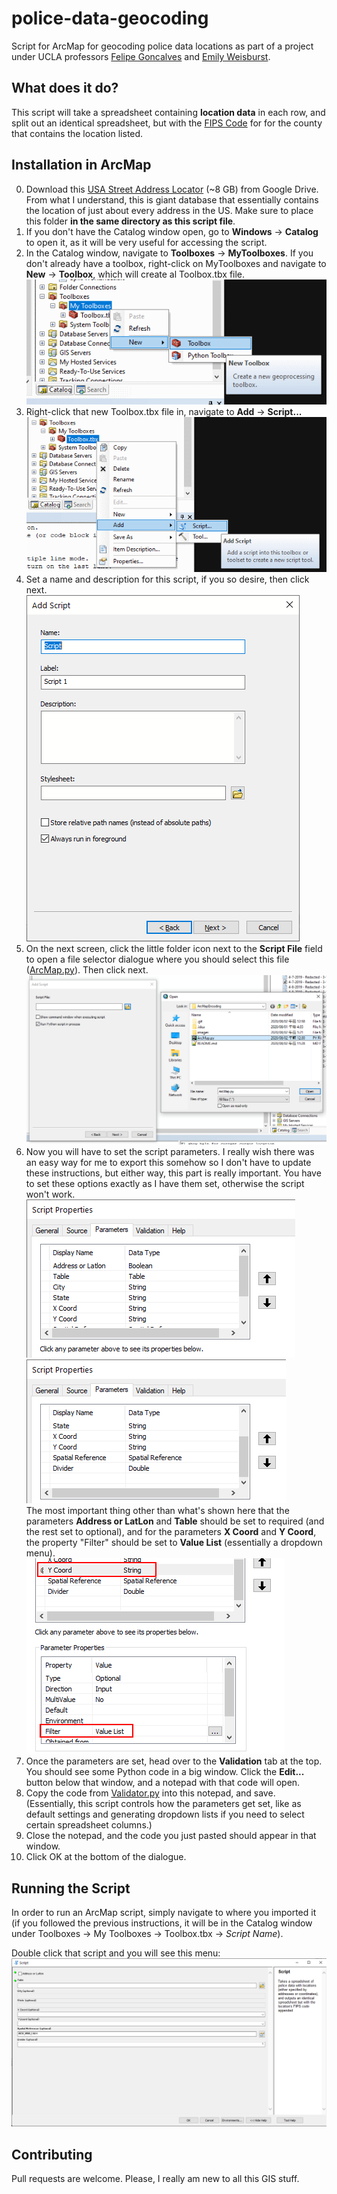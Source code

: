 # police-data-geocoding
Script for ArcMap for geocoding police data locations as part of a project under UCLA professors [Felipe Goncalves](https://economics.ucla.edu/person/felipe-goncalves/) and [Emily Weisburst](https://luskin.ucla.edu/person/emily-weisburst).

## What does it do?
This script will take a spreadsheet containing **location data** in each row, and split out an identical spreadsheet, but with the [FIPS Code](https://en.wikipedia.org/wiki/FIPS_county_code) for for the county that contains the location listed. 



## Installation in ArcMap
0. Download this [USA Street Address Locator](https://drive.google.com/drive/u/2/folders/1e9zmAZhVmg53lfHe5P4Hb1sKuM4mqIdG) (~8 GB) from Google Drive. From what I understand, this is giant database that essentially contains the location of just about every address in the US. Make sure to place this folder **in the same directory as this script file**.
1. If you don't have the Catalog window open, go to **Windows** -> **Catalog** to open it, as it will be very useful for accessing the script.
2. In the Catalog window, navigate to **Toolboxes** -> **MyToolboxes**. If you don't already have a toolbox, right-click on MyToolboxes and navigate to **New** -> **Toolbox**, which will create al Toolbox.tbx file.  
![create a toolbox](images/CreateToolbox.png)
3. Right-click that new Toolbox.tbx file in, navigate to **Add** -> **Script...**  
![add a script](images/AddScript.png)
4. Set a name and description for this script, if you so desire, then click next.  
![Script Dialogue 1](images/SciptDialogue1.png)
5. On the next screen, click the little folder icon next to the **Script File** field to open a file selector dialogue where you should select this file ([ArcMap.py](ArcMap.py)). Then click next.  
![Script Dialogue 2](images/SciptDialogue2.png)
6. Now you will have to set the script parameters. I really wish there was an easy way for me to export this somehow so I don't have to update these instructions, but either way, this part is really important. You have to set these options exactly as I have them set, otherwise the script won't work.  
![setting parameters 1](images/ParameterSettings1.png)
![setting parameters 2](images/ParameterSettings2.png)  
The most important thing other than what's shown here that the parameters **Address or LatLon** and **Table** should be set to required (and the rest set to optional), and for the parameters **X Coord** and **Y Coord**, the property "Filter" should be set to **Value List** (essentially a dropdown menu).  
![setting filter for x,y coordinate](images/FilterSetting.png)
7. Once the parameters are set, head over to the **Validation** tab at the top. You should see some Python code in a big window. Click the **Edit...** button below that window, and a notepad with that code will open.
8. Copy the code from [Validator.py](Validator.py) into this notepad, and save. (Essentially, this script controls how the parameters get set, like as default settings and generating dropdown lists if you need to select certain spreadsheet columns.)
9. Close the notepad, and the code you just pasted should appear in that window.
10. Click OK at the bottom of the dialogue.

## Running the Script
In order to run an ArcMap script, simply navigate to where you imported it (if you followed the previous instructions, it will be in the Catalog window under Toolboxes -> My Toolboxes -> Toolbox.tbx -> *Script Name*).

Double click that script and you will see this menu: ![main script](images/MainScript.PNG)



## Contributing
Pull requests are welcome. Please, I really am new to all this GIS stuff.

